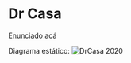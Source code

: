 # Dr Casa

[Enunciado acá](https://docs.google.com/document/d/e/2PACX-1vSKis9EsyUj2c6qMv_NbJYcFs4Mi9RXZQYYSparlzLspuFMt3v0LpjVXXOGctdqqNTXOT5PcStNpjjz/pub)

Diagrama estático:
![DrCasa 2020](https://user-images.githubusercontent.com/4098184/95781263-cd63bb80-0ca3-11eb-84ba-8f6d04bc75f2.png)
